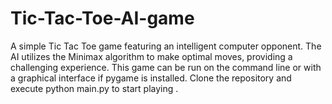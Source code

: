 # Tic-Tac-Toe-AI-game
A simple Tic Tac Toe game featuring an intelligent computer opponent. The AI utilizes the Minimax algorithm to make optimal moves, providing a challenging experience. This game can be run on the command line or with a graphical interface if pygame is installed. Clone the repository and execute python main.py to start playing .
